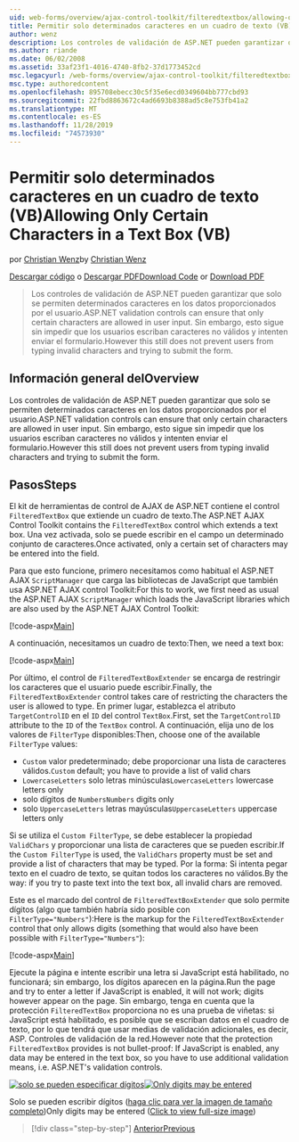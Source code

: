 ```yaml
---
uid: web-forms/overview/ajax-control-toolkit/filteredtextbox/allowing-only-certain-characters-in-a-text-box-vb
title: Permitir solo determinados caracteres en un cuadro de texto (VB) | Microsoft Docs
author: wenz
description: Los controles de validación de ASP.NET pueden garantizar que solo se permiten determinados caracteres en los datos proporcionados por el usuario. Sin embargo, esto sigue sin impedir que los usuarios escriban no válidos...
ms.author: riande
ms.date: 06/02/2008
ms.assetid: 33af23f1-4016-4740-8fb2-37d1773452cd
msc.legacyurl: /web-forms/overview/ajax-control-toolkit/filteredtextbox/allowing-only-certain-characters-in-a-text-box-vb
msc.type: authoredcontent
ms.openlocfilehash: 895708ebecc30c5f35e6ecd0349604bb777cbd93
ms.sourcegitcommit: 22fbd8863672c4ad6693b8388ad5c8e753fb41a2
ms.translationtype: MT
ms.contentlocale: es-ES
ms.lasthandoff: 11/28/2019
ms.locfileid: "74573930"
---
```

# <a name="allowing-only-certain-characters-in-a-text-box-vb"></a><span data-ttu-id="34cfb-104">Permitir solo determinados caracteres en un cuadro de texto (VB)</span><span class="sxs-lookup"><span data-stu-id="34cfb-104">Allowing Only Certain Characters in a Text Box (VB)</span></span>

<span data-ttu-id="34cfb-105">por [Christian Wenz](https://github.com/wenz)</span><span class="sxs-lookup"><span data-stu-id="34cfb-105">by [Christian Wenz](https://github.com/wenz)</span></span>

<span data-ttu-id="34cfb-106">[Descargar código](https://download.microsoft.com/download/4/c/2/4c2def7a-0d23-4055-91f9-1f18504167d7/FilteredTextBox0.vb.zip) o [Descargar PDF](https://download.microsoft.com/download/b/6/a/b6ae89ee-df69-4c87-9bfb-ad1eb2b23373/filteredtextbox0VB.pdf)</span><span class="sxs-lookup"><span data-stu-id="34cfb-106">[Download Code](https://download.microsoft.com/download/4/c/2/4c2def7a-0d23-4055-91f9-1f18504167d7/FilteredTextBox0.vb.zip) or [Download PDF](https://download.microsoft.com/download/b/6/a/b6ae89ee-df69-4c87-9bfb-ad1eb2b23373/filteredtextbox0VB.pdf)</span></span>

> <span data-ttu-id="34cfb-107">Los controles de validación de ASP.NET pueden garantizar que solo se permiten determinados caracteres en los datos proporcionados por el usuario.</span><span class="sxs-lookup"><span data-stu-id="34cfb-107">ASP.NET validation controls can ensure that only certain characters are allowed in user input.</span></span> <span data-ttu-id="34cfb-108">Sin embargo, esto sigue sin impedir que los usuarios escriban caracteres no válidos y intenten enviar el formulario.</span><span class="sxs-lookup"><span data-stu-id="34cfb-108">However this still does not prevent users from typing invalid characters and trying to submit the form.</span></span>

## <a name="overview"></a><span data-ttu-id="34cfb-109">Información general del</span><span class="sxs-lookup"><span data-stu-id="34cfb-109">Overview</span></span>

<span data-ttu-id="34cfb-110">Los controles de validación de ASP.NET pueden garantizar que solo se permiten determinados caracteres en los datos proporcionados por el usuario.</span><span class="sxs-lookup"><span data-stu-id="34cfb-110">ASP.NET validation controls can ensure that only certain characters are allowed in user input.</span></span> <span data-ttu-id="34cfb-111">Sin embargo, esto sigue sin impedir que los usuarios escriban caracteres no válidos y intenten enviar el formulario.</span><span class="sxs-lookup"><span data-stu-id="34cfb-111">However this still does not prevent users from typing invalid characters and trying to submit the form.</span></span>

## <a name="steps"></a><span data-ttu-id="34cfb-112">Pasos</span><span class="sxs-lookup"><span data-stu-id="34cfb-112">Steps</span></span>

<span data-ttu-id="34cfb-113">El kit de herramientas de control de AJAX de ASP.NET contiene el control `FilteredTextBox` que extiende un cuadro de texto.</span><span class="sxs-lookup"><span data-stu-id="34cfb-113">The ASP.NET AJAX Control Toolkit contains the `FilteredTextBox` control which extends a text box.</span></span> <span data-ttu-id="34cfb-114">Una vez activada, solo se puede escribir en el campo un determinado conjunto de caracteres.</span><span class="sxs-lookup"><span data-stu-id="34cfb-114">Once activated, only a certain set of characters may be entered into the field.</span></span>

<span data-ttu-id="34cfb-115">Para que esto funcione, primero necesitamos como habitual el ASP.NET AJAX `ScriptManager` que carga las bibliotecas de JavaScript que también usa ASP.NET AJAX control Toolkit:</span><span class="sxs-lookup"><span data-stu-id="34cfb-115">For this to work, we first need as usual the ASP.NET AJAX `ScriptManager` which loads the JavaScript libraries which are also used by the ASP.NET AJAX Control Toolkit:</span></span>

[!code-aspx[Main](allowing-only-certain-characters-in-a-text-box-vb/samples/sample1.aspx)]

<span data-ttu-id="34cfb-116">A continuación, necesitamos un cuadro de texto:</span><span class="sxs-lookup"><span data-stu-id="34cfb-116">Then, we need a text box:</span></span>

[!code-aspx[Main](allowing-only-certain-characters-in-a-text-box-vb/samples/sample2.aspx)]

<span data-ttu-id="34cfb-117">Por último, el control de `FilteredTextBoxExtender` se encarga de restringir los caracteres que el usuario puede escribir.</span><span class="sxs-lookup"><span data-stu-id="34cfb-117">Finally, the `FilteredTextBoxExtender` control takes care of restricting the characters the user is allowed to type.</span></span> <span data-ttu-id="34cfb-118">En primer lugar, establezca el atributo `TargetControlID` en el `ID` del control `TextBox`.</span><span class="sxs-lookup"><span data-stu-id="34cfb-118">First, set the `TargetControlID` attribute to the `ID` of the `TextBox` control.</span></span> <span data-ttu-id="34cfb-119">A continuación, elija uno de los valores de `FilterType` disponibles:</span><span class="sxs-lookup"><span data-stu-id="34cfb-119">Then, choose one of the available `FilterType` values:</span></span>

- <span data-ttu-id="34cfb-120">`Custom` valor predeterminado; debe proporcionar una lista de caracteres válidos.</span><span class="sxs-lookup"><span data-stu-id="34cfb-120">`Custom` default; you have to provide a list of valid chars</span></span>
- <span data-ttu-id="34cfb-121">`LowercaseLetters` solo letras minúsculas</span><span class="sxs-lookup"><span data-stu-id="34cfb-121">`LowercaseLetters` lowercase letters only</span></span>
- <span data-ttu-id="34cfb-122">solo dígitos de `Numbers`</span><span class="sxs-lookup"><span data-stu-id="34cfb-122">`Numbers` digits only</span></span>
- <span data-ttu-id="34cfb-123">solo `UppercaseLetters` letras mayúsculas</span><span class="sxs-lookup"><span data-stu-id="34cfb-123">`UppercaseLetters` uppercase letters only</span></span>

<span data-ttu-id="34cfb-124">Si se utiliza el `Custom FilterType`, se debe establecer la propiedad `ValidChars` y proporcionar una lista de caracteres que se pueden escribir.</span><span class="sxs-lookup"><span data-stu-id="34cfb-124">If the `Custom FilterType` is used, the `ValidChars` property must be set and provide a list of characters that may be typed.</span></span> <span data-ttu-id="34cfb-125">Por la forma: Si intenta pegar texto en el cuadro de texto, se quitan todos los caracteres no válidos.</span><span class="sxs-lookup"><span data-stu-id="34cfb-125">By the way: if you try to paste text into the text box, all invalid chars are removed.</span></span>

<span data-ttu-id="34cfb-126">Este es el marcado del control de `FilteredTextBoxExtender` que solo permite dígitos (algo que también habría sido posible con `FilterType="Numbers"`):</span><span class="sxs-lookup"><span data-stu-id="34cfb-126">Here is the markup for the `FilteredTextBoxExtender` control that only allows digits (something that would also have been possible with `FilterType="Numbers"`):</span></span>

[!code-aspx[Main](allowing-only-certain-characters-in-a-text-box-vb/samples/sample3.aspx)]

<span data-ttu-id="34cfb-127">Ejecute la página e intente escribir una letra si JavaScript está habilitado, no funcionará; sin embargo, los dígitos aparecen en la página.</span><span class="sxs-lookup"><span data-stu-id="34cfb-127">Run the page and try to enter a letter if JavaScript is enabled, it will not work; digits however appear on the page.</span></span> <span data-ttu-id="34cfb-128">Sin embargo, tenga en cuenta que la protección `FilteredTextBox` proporciona no es una prueba de viñetas: si JavaScript está habilitado, es posible que se escriban datos en el cuadro de texto, por lo que tendrá que usar medias de validación adicionales, es decir, ASP. Controles de validación de la red.</span><span class="sxs-lookup"><span data-stu-id="34cfb-128">However note that the protection `FilteredTextBox` provides is not bullet-proof: If JavaScript is enabled, any data may be entered in the text box, so you have to use additional validation means, i.e. ASP.NET's validation controls.</span></span>

<span data-ttu-id="34cfb-129">[![solo se pueden especificar dígitos](allowing-only-certain-characters-in-a-text-box-vb/_static/image2.png)](allowing-only-certain-characters-in-a-text-box-vb/_static/image1.png)</span><span class="sxs-lookup"><span data-stu-id="34cfb-129">[![Only digits may be entered](allowing-only-certain-characters-in-a-text-box-vb/_static/image2.png)](allowing-only-certain-characters-in-a-text-box-vb/_static/image1.png)</span></span>

<span data-ttu-id="34cfb-130">Solo se pueden escribir dígitos ([haga clic para ver la imagen de tamaño completo](allowing-only-certain-characters-in-a-text-box-vb/_static/image3.png))</span><span class="sxs-lookup"><span data-stu-id="34cfb-130">Only digits may be entered ([Click to view full-size image](allowing-only-certain-characters-in-a-text-box-vb/_static/image3.png))</span></span>

> [!div class="step-by-step"]
> [<span data-ttu-id="34cfb-131">Anterior</span><span class="sxs-lookup"><span data-stu-id="34cfb-131">Previous</span></span>](allowing-only-certain-characters-in-a-text-box-cs.md)
